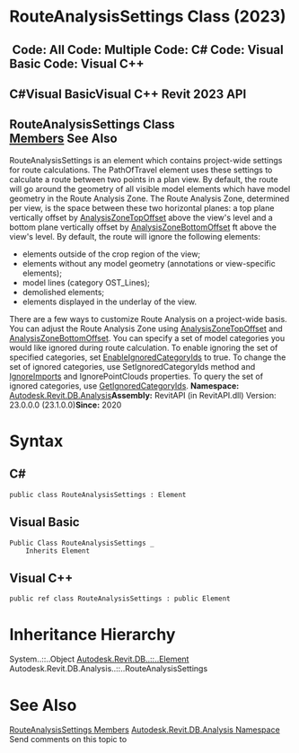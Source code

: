 # RouteAnalysisSettings Class (2023)

﻿
 Code: All Code: Multiple Code: C# Code: Visual Basic Code: Visual C++   
---  
C#Visual BasicVisual C++
Revit 2023 API  
---  
RouteAnalysisSettings Class  
[Members](d35fb9d7-7316-a8af-2905-847921d5b7ef.md "RouteAnalysisSettings Members") See Also  
---  
RouteAnalysisSettings is an element which contains project-wide settings for route calculations. The PathOfTravel element uses these settings to calculate a route between two points in a plan view.
By default, the route will go around the geometry of all visible model elements which have model geometry in the Route Analysis Zone.
The Route Analysis Zone, determined per view, is the space between these two horizontal planes: a top plane vertically offset by [AnalysisZoneTopOffset](9fe08a3f-976f-223b-6350-2e2565d9a16e.md "AnalysisZoneTopOffset Property") above the view's level and a bottom plane vertically offset by [AnalysisZoneBottomOffset](81229c75-be84-5d5e-7d90-cb61e6d08018.md "AnalysisZoneBottomOffset Property") ft above the view's level.
By default, the route will ignore the following elements: 
  * elements outside of the crop region of the view;
  * elements without any model geometry (annotations or view-specific elements);
  * model lines (category OST_Lines);
  * demolished elements;
  * elements displayed in the underlay of the view.

There are a few ways to customize Route Analysis on a project-wide basis. 
You can adjust the Route Analysis Zone using [AnalysisZoneTopOffset](9fe08a3f-976f-223b-6350-2e2565d9a16e.md "AnalysisZoneTopOffset Property") and [AnalysisZoneBottomOffset](81229c75-be84-5d5e-7d90-cb61e6d08018.md "AnalysisZoneBottomOffset Property").
You can specify a set of model categories you would like ignored during route calculation. To enable ignoring the set of specified categories, set [EnableIgnoredCategoryIds](c146653a-ed81-ee52-7102-a6c2ad8a4d7c.md "EnableIgnoredCategoryIds Property") to true. To change the set of ignored categories, use SetIgnoredCategoryIds method and [IgnoreImports](e3ffa1dd-7e29-7607-7bb1-8851227978fc.md "IgnoreImports Property") and IgnorePointClouds properties. To query the set of ignored categories, use [GetIgnoredCategoryIds](e4115866-1e15-9b46-d783-7fc5786e88c5.md "GetIgnoredCategoryIds Method").
**Namespace:** [Autodesk.Revit.DB.Analysis](958e2e12-587d-f188-5d7b-f13d7dbfdf48.md "Autodesk.Revit.DB.Analysis Namespace")**Assembly:** RevitAPI (in RevitAPI.dll) Version: 23.0.0.0 (23.1.0.0)**Since:** 2020 
# Syntax
C#  
---  
```text
public class RouteAnalysisSettings : Element
```
  
Visual Basic  
---  
```text
Public Class RouteAnalysisSettings _
	Inherits Element
```
  
Visual C++  
---  
```text
public ref class RouteAnalysisSettings : public Element
```
  
# Inheritance Hierarchy
System..::..Object [Autodesk.Revit.DB..::..Element](eb16114f-69ea-f4de-0d0d-f7388b105a16.md "Element Class") Autodesk.Revit.DB.Analysis..::..RouteAnalysisSettings
# See Also
[RouteAnalysisSettings Members](d35fb9d7-7316-a8af-2905-847921d5b7ef.md "RouteAnalysisSettings Members")
[Autodesk.Revit.DB.Analysis Namespace](958e2e12-587d-f188-5d7b-f13d7dbfdf48.md "Autodesk.Revit.DB.Analysis Namespace")
Send comments on this topic to 